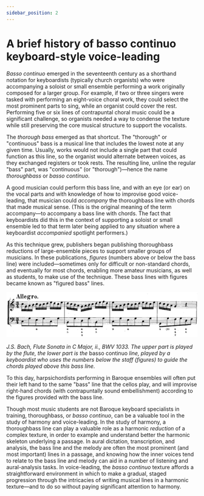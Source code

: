 ```yaml
---
sidebar_position: 2
---
```


# A brief history of basso continuo keyboard-style voice-leading

_Basso continuo_ emerged in the seventeenth century as a shorthand notation for keyboardists (typically church organists) who were accompanying a soloist or small ensemble performing a work originally composed for a larger group. For example, if two or three singers were tasked with performing an eight-voice choral work, they could select the most prominent parts to sing, while an organist could cover the rest. Performing five or six lines of contrapuntal choral music could be a significant challenge, so organists needed a way to condense the texture while still preserving the core musical structure to support the vocalists.

The _thorough bass_ emerged as that shortcut. The "thorough" or "continuous" bass is a musical line that includes the lowest note at any given time. Usually, works would not include a single part that could function as this line, so the organist would alternate between voices, as they exchanged registers or took rests. The resulting line, unline the regular "bass" part, was "continuous" (or "thorough")—hence the name _thoroughbass_ or _basso continuo_.

A good musician could perform this bass line, and with an eye (or ear) on the vocal parts and with knowledge of how to improvise good voice-leading, that musician could _accompany_ the thoroughbass line with chords that made musical sense. (This is the original meaning of the term accompany—to accompany a bass line with chords. The fact that keyboardists did this in the context of supporting a soloist or small ensemble led to that term later being applied to any situation where a keyboardist _accompanied_ spotlight performers.)

As this technique grew, publishers began publishing thoroughbass reductions of large-ensemble pieces to support smaller groups of musicians. In these publications, _figures_ (numbers above or below the bass line) were included—sometimes only for difficult or non-standard chords, and eventually for most chords, enabling more amateur musicians, as well as students, to make use of the technique. These bass lines with figures became known as "figured bass" lines.

![image](/Graphics/Bach1033.png)

_J.S. Bach, Flute Sonata in C Major, ii., BWV 1033. The upper part is played by the flute, the lower part is the_ basso continuo _line, played by a keyboardist who uses the numbers below the staff (figures) to guide the chords played above this bass line._

To this day, harpsichordists performing in Baroque ensembles will often put their left hand to the same "bass" line that the cellos play, and will improvise right-hand chords (with contrapuntally sound embellishment) according to the figures provided with the bass line.

Though most music students are not Baroque keyboard specialists in training, thoroughbass, or _basso continuo_, can be a valuable tool in the study of harmony and voice-leading. In the study of harmony, a thoroughbass line can play a valuable role as a harmonic _reduction_ of a complex texture, in order to example and understand better the harmonic skeleton underlying a passage. In aural dictation, transcription, and analysis, the bass line and the melody are often the most prominent (and most important) lines in a passage, and knowing how the inner voices tend to relate to the bass line and melody can aid in a number of listening and aural-analysis tasks. In voice-leading, the _basso continuo_ texture affords a straightforward environment in which to make a gradual, staged progression through the intricacies of writing musical lines in a harmonic texture—and to do so without paying significant attention to harmony.
